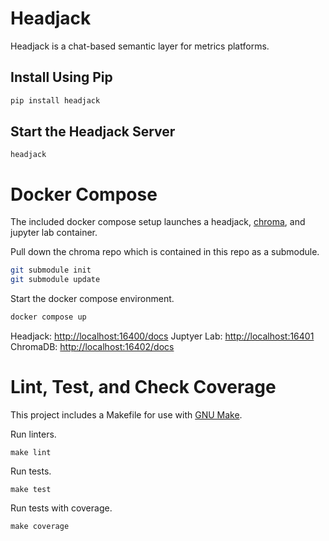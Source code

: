 # Headjack

Headjack is a chat-based semantic layer for metrics platforms.

## Install Using Pip

```sh
pip install headjack
```

## Start the Headjack Server

```
headjack
```

# Docker Compose

The included docker compose setup launches a headjack, [chroma](https://github.com/chroma-core/chroma), and jupyter lab container.

Pull down the chroma repo which is contained in this repo as a submodule.
```sh
git submodule init
git submodule update
```

Start the docker compose environment.
```sh
docker compose up
```

Headjack: [http://localhost:16400/docs](http://localhost:16400/docs)
Juptyer Lab: [http://localhost:16401](http://localhost:16401)
ChromaDB: [http://localhost:16402/docs](http://localhost:16402/docs)

# Lint, Test, and Check Coverage

This project includes a Makefile for use with [GNU Make](https://www.gnu.org/software/make/).

Run linters.
```
make lint
```

Run tests.
```
make test
```

Run tests with coverage.
```
make coverage
```
